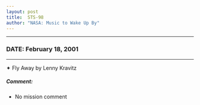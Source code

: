 ```yaml
---
layout: post
title:  STS-98
author: "NASA: Music to Wake Up By"
---
```


----
### DATE: February 18, 2001
----
✦ Fly Away by Lenny Kravitz

##### Comment:
* No mission comment
